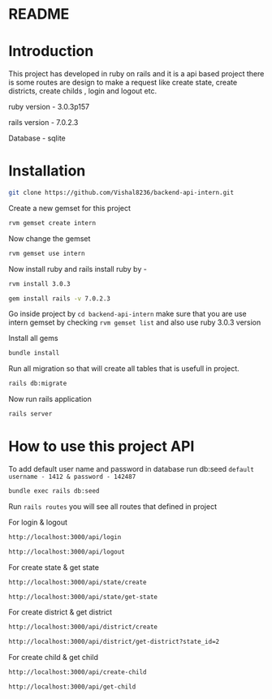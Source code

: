# README

# Introduction

This project has developed in ruby on rails and it is a api based project there is some routes are design to make a request like create state, create districts, create childs , login and logout etc.

ruby version - 3.0.3p157

rails version - 7.0.2.3

Database - sqlite

# Installation 

```bash
git clone https://github.com/Vishal8236/backend-api-intern.git
```

Create a new gemset for this project

```bash
rvm gemset create intern
```

Now change the gemset 

```bash
rvm gemset use intern
```

Now install ruby and rails install ruby by - 
```bash
rvm install 3.0.3
```

```bash
gem install rails -v 7.0.2.3
```

Go inside project by ``` cd backend-api-intern ```
make sure that you are use intern gemset by checking ```rvm gemset list``` and also use ruby 3.0.3 version

Install all gems 

```bash
bundle install
```

Run all migration so that will create all tables that is usefull in project.

```bash
rails db:migrate
```

Now run rails application 

```bash
rails server
```

# How to use this project API

To add default user name and password in database run db:seed 
```default username - 1412 & password - 142487```

```bash
bundle exec rails db:seed
```

Run ```rails routes``` you will see all routes that defined in project

For login & logout 

```bash
http://localhost:3000/api/login

http://localhost:3000/api/logout
```

For create state & get state

```bash
http://localhost:3000/api/state/create

http://localhost:3000/api/state/get-state
```

For create district & get district

```bash
http://localhost:3000/api/district/create

http://localhost:3000/api/district/get-district?state_id=2
```

For create child & get child

```bash
http://localhost:3000/api/create-child

http://localhost:3000/api/get-child
```
